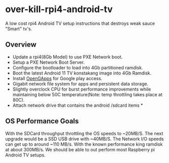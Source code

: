 # over-kill-rpi4-android-tv
A low cost rpi4 Android TV setup instructions that destroys weak sauce "Smart" tv's.

## Overview

 * Update a rpi4(8Gb Model) to use PXE Network boot.
 * Setup a PXE Network Boot Server.
 * Configure the bootloader to load into 4Gb partitioned ramdisk.
 * Boot the latest Android 11 TV konstakang image into 4Gb Ramdisk.
 *  Install [OpenGApps](https://sourceforge.net/projects/opengapps/files/arm/test/20210130/) for Google play access.
 * Gigabit network file system for apps and persistent data storage.
 * Slightly overclock CPU for burst performance improvements while maintaining below 50C temperature(Note: temp throttling takes place at 80C).
 * Attach network drive that contains the android /sdcard items
   *  

## OS Performance Goals

With the SDCard throughput throttling the OS speeds to ~20MB/S. The next upgrade would be a SSD USB drive with ~40MB/S. The Network I/O speeds can get up to around ~110 MB/s. With the known performance king ramdisk at about 300MB/s.
We should be able to out perform most Raspberry pi Android TV setups.
